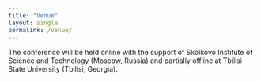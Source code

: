```yaml
---
title: "Venue"
layout: single
permalink: /venue/
---
```


The conference will be held online with the support of Skolkovo Institute of Science and Technology (Moscow, Russia) and partially offline at Tbilisi State University (Tbilisi, Georgia).

